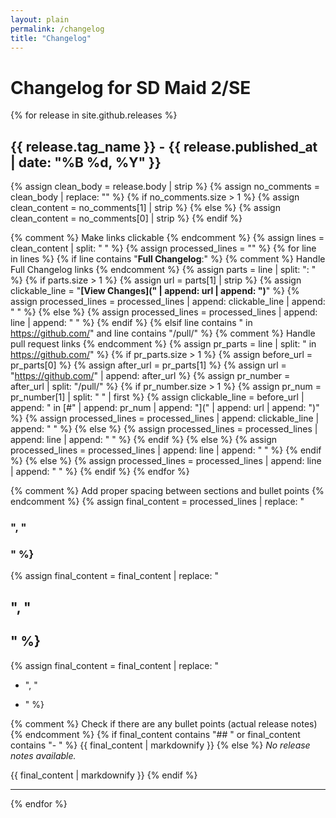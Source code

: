 ```yaml
---
layout: plain
permalink: /changelog
title: "Changelog"
---
```


# Changelog for SD Maid 2/SE

{% for release in site.github.releases %}

## {{ release.tag_name }} - {{ release.published_at | date: "%B %d, %Y" }}

{% assign clean_body = release.body | strip %}
{% assign no_comments = clean_body | replace: "<!-- Release notes generated using configuration in .github/release.yml", "" %}
{% assign no_comments = no_comments | split: "-->" %}
{% if no_comments.size > 1 %}
  {% assign clean_content = no_comments[1] | strip %}
{% else %}
  {% assign clean_content = no_comments[0] | strip %}
{% endif %}

{% comment %} Make links clickable {% endcomment %}
{% assign lines = clean_content | split: "
" %}
{% assign processed_lines = "" %}
{% for line in lines %}
  {% if line contains "**Full Changelog**:" %}
    {% comment %} Handle Full Changelog links {% endcomment %}
    {% assign parts = line | split: ": " %}
    {% if parts.size > 1 %}
      {% assign url = parts[1] | strip %}
      {% assign clickable_line = "**[View Changes](" | append: url | append: ")**" %}
      {% assign processed_lines = processed_lines | append: clickable_line | append: "
" %}
    {% else %}
      {% assign processed_lines = processed_lines | append: line | append: "
" %}
    {% endif %}
  {% elsif line contains " in https://github.com/" and line contains "/pull/" %}
    {% comment %} Handle pull request links {% endcomment %}
    {% assign pr_parts = line | split: " in https://github.com/" %}
    {% if pr_parts.size > 1 %}
      {% assign before_url = pr_parts[0] %}
      {% assign after_url = pr_parts[1] %}
      {% assign url = "https://github.com/" | append: after_url %}
      {% assign pr_number = after_url | split: "/pull/" %}
      {% if pr_number.size > 1 %}
        {% assign pr_num = pr_number[1] | split: " " | first %}
        {% assign clickable_line = before_url | append: " in [#" | append: pr_num | append: "](" | append: url | append: ")" %}
        {% assign processed_lines = processed_lines | append: clickable_line | append: "
" %}
      {% else %}
        {% assign processed_lines = processed_lines | append: line | append: "
" %}
      {% endif %}
    {% else %}
      {% assign processed_lines = processed_lines | append: line | append: "
" %}
    {% endif %}
  {% else %}
    {% assign processed_lines = processed_lines | append: line | append: "
" %}
  {% endif %}
{% endfor %}

{% comment %} Add proper spacing between sections and bullet points {% endcomment %}
{% assign final_content = processed_lines | replace: "
### ", "

### " %}
{% assign final_content = final_content | replace: "
## ", "

## " %}
{% assign final_content = final_content | replace: "
- ", "

- " %}

{% comment %} Check if there are any bullet points (actual release notes) {% endcomment %}
{% if final_content contains "## " or final_content contains "- " %}
  {{ final_content | markdownify }}
{% else %}
  *No release notes available.*
  
  {{ final_content | markdownify }}
{% endif %}

---
{% endfor %}
